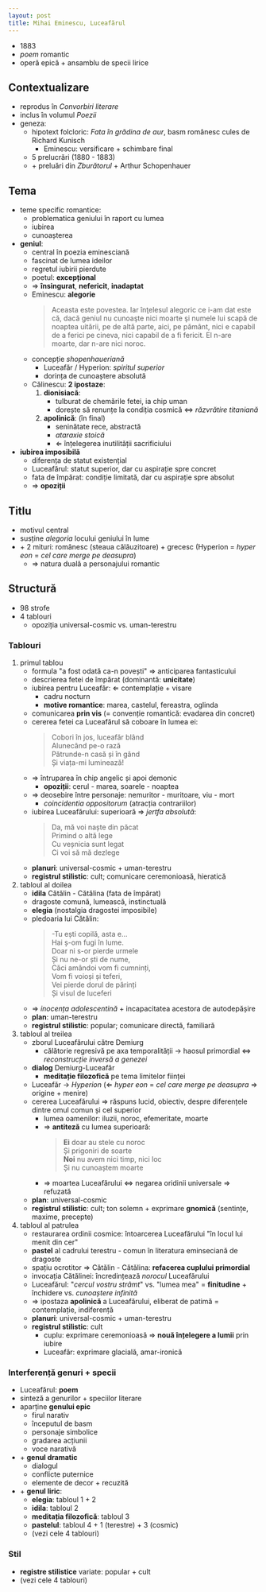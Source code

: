 ```yaml
---
layout: post
title: Mihai Eminescu, Luceafărul
---
```


* 1883
* *poem* romantic
* operă epică + ansamblu de specii lirice

## Contextualizare

* reprodus în *Convorbiri literare*
* inclus în volumul *Poezii*
* geneza:
	* hipotext folcloric: *Fata în grădina de aur*, basm românesc cules de Richard Kunisch
		* Eminescu: versificare + schimbare final
	* 5 prelucrări (1880 - 1883)
	* \+ preluări din *Zburătorul* + Arthur Schopenhauer

## Tema

* teme specific romantice:
	* problematica geniului în raport cu lumea
	* iubirea
	* cunoașterea
* **geniul**:
	* central în poezia eminesciană
	* fascinat de lumea ideilor
	* regretul iubirii pierdute
	* poetul: **excepțional**
	* ⇒ **însingurat**, **nefericit**, **inadaptat**
	* Eminescu: **alegorie**
		> Aceasta este povestea. Iar înţelesul alegoric ce i-am dat este că, dacă geniul nu cunoaşte nici moarte
		> şi numele lui scapă de noaptea uitării, pe de altă parte, aici, pe pământ, nici e capabil de a ferici
		> pe cineva, nici capabil de a fi fericit. El n-are moarte, dar n-are nici noroc.
	* concepție *shopenhaueriană*
		* Luceafăr / Hyperion: *spiritul superior*
		* dorința de cunoaștere absolută
	* Călinescu: **2 ipostaze**:
		1. **dionisiacă**:
			* tulburat de chemările fetei, ia chip uman
			* dorește să renunțe la condiția cosmică ⇔ *răzvrătire titaniană*
		2. **apolinică**: (în final)
			* seninătate rece, abstractă
			* *ataraxie stoică*
			* ⇐ înțelegerea inutilității sacrificiului
* **iubirea imposibilă**
	* diferența de statut existențial
	* Luceafărul: statut superior, dar cu aspirație spre concret
	* fata de împărat: condiție limitată, dar cu aspirație spre absolut
	* ⇒ **opoziții**

## Titlu

* motivul central
* susține *alegoria* locului geniului în lume
* \+ 2 mituri: românesc (steaua călăuzitoare) + grecesc (Hyperion = *hyper eon* = *cel care merge pe deasupra*)
	* ⇒ natura duală a personajului romantic

## Structură

* 98 strofe
* 4 tablouri
	* opoziția universal-cosmic vs. uman-terestru

### Tablouri

1. primul tablou
	* formula "a fost odată ca-n povești" ⇒ anticiparea fantasticului
	* descrierea fetei de împărat (dominantă: **unicitate**)
	* iubirea pentru Luceafăr: ⇐ contemplație + visare
		* cadru nocturn
		* **motive romantice**: marea, castelul, fereastra, oglinda
	* comunicarea **prin vis** (= convenție romantică: evadarea din concret)
	* cererea fetei ca Luceafărul să coboare în lumea ei:
		> Cobori în jos, luceafăr blând  
		> Alunecând pe-o rază  
		> Pătrunde-n casă și în gând  
		> Și viața-mi luminează!
	* ⇒ întruparea în chip angelic și apoi demonic
		* **opoziții**: cerul - marea, soarele - noaptea
	* ⇒ deosebire între personaje: nemuritor - muritoare, viu - mort
		* *coincidentia oppositorum* (atracția contrariilor)
	* iubirea Luceafărului: superioară ⇒ *jertfa absolută*:
		> Da, mă voi naște din păcat  
		> Primind o altă lege  
		> Cu veșnicia sunt legat  
		> Ci voi să mă dezlege
	* **planuri**: universal-cosmic + uman-terestru
	* **registrul stilistic**: cult; comunicare ceremonioasă, hieratică
2. tabloul al doilea
	* **idila** Cătălin - Cătălina (fata de împărat)
	* dragoste comună, lumească, instinctuală
	* **elegia** (nostalgia dragostei imposibile)
	* pledoaria lui Cătălin:
		> -Tu ești copilă, asta e...  
		> Hai ș-om fugi în lume.  
		> Doar ni s-or pierde urmele  
		> Și nu ne-or ști de nume,  
		> Căci amândoi vom fi cumninți,  
		> Vom fi voioși și teferi,  
		> Vei pierde dorul de părinți  
		> Și visul de luceferi
	* ⇒ *inocența adolescentină* + incapacitatea acestora de autodepășire
	* **plan**: uman-terestru
	* **registrul stilistic**: popular; comunicare directă, familiară
3. tabloul al treilea
	* zborul Luceafărului către Demiurg
		* călătorie regresivă pe axa temporalității → haosul primordial ⇔ *reconstrucție inversă a genezei*
	* **dialog** Demiurg-Luceafăr
		* **meditație filozofică** pe tema limitelor ființei
	* Luceafăr → *Hyperion* (⇐ *hyper eon* = *cel care merge pe deasupra* ⇒ origine + menire)
	* cererea Luceafărului ⇒ răspuns lucid, obiectiv, despre diferențele dintre omul comun și cel superior
		* lumea oamenilor: iluzii, noroc, efemeritate, moarte
		* ⇒ **antiteză** cu lumea superioară:
			> **Ei** doar au stele cu noroc  
			> Și prigoniri de soarte  
			> **Noi** nu avem nici timp, nici loc  
			> Și nu cunoaștem moarte
		* ⇒ moartea Luceafărului ⇔ negarea oridinii universale ⇒ refuzată
	* **plan**: universal-cosmic
	* **registrul stilistic**: cult; ton solemn + exprimare **gnomică** (sentințe, maxime, precepte)
4. tabloul al patrulea
	* restaurarea ordinii cosmice: întoarcerea Luceafărului "în locul lui menit din cer"
	* **pastel** al cadrului terestru - comun în literatura eminseciană de dragoste
	* spațiu ocrotitor ⇒ Cătălin - Cătălina: **refacerea cuplului primordial**
	* invocația Cătălinei: încredințează *norocul* Luceafărului
	* Luceafărul: "*cercul vostru strâmt*" vs. "lumea mea" = **finitudine** + închidere vs. *cunoaștere infinită*
	* ⇒ ipostaza **apolinică** a Luceafărului, eliberat de patimă = contemplație, indiferență
	* **planuri**: universal-cosmic + uman-terestru
	* **registrul stilistic**: cult
		* cuplu: exprimare ceremonioasă ⇒ **nouă înțelegere a lumii** prin iubire
		* Luceafăr: exprimare glacială, amar-ironică

### Interferență genuri + specii

* Luceafărul: **poem**
* sinteză a genurilor + speciilor literare
* aparține **genului epic**
	* firul narativ
	* începutul de basm
	* personaje simbolice
	* gradarea acțiunii
	* voce narativă
* \+ **genul dramatic**
	* dialogul
	* conflicte puternice
	* elemente de decor + recuzită
* \+ **genul liric**:
	* **elegia**: tabloul 1 + 2
	* **idila**: tabloul 2
	* **meditația filozofică**: tabloul 3
	* **pastelul**: tabloul 4 + 1 (terestre) + 3 (cosmic)
	* (vezi cele 4 tablouri)

### Stil

* **registre stilistice** variate: popular + cult
* (vezi cele 4 tablouri)
